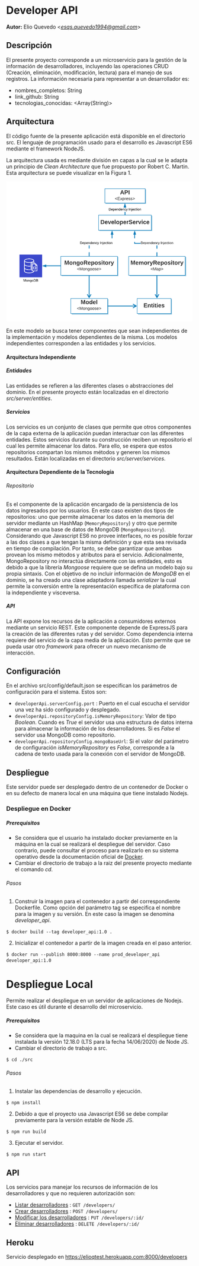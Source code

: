 # Developer API
**Autor:** Elio Quevedo <*esqs.quevedo1994@gmail.com*>

## Descripción
El presente proyecto corresponde a un microservicio para la gestión de la información de desarrolladores, incluyendo las operaciones CRUD (Creación, eliminación, modificación, lectura) para el manejo de sus registros. La información necesaria para representar a un desarrollador es:

* nombres_completos: String
* link_github: String
* tecnologias_conocidas: <Array(String)>

## Arquitectura
El código fuente de la presente aplicación está disponible en el directorio src. El lenguaje de programación usado para el desarrollo es Javascript ES6 mediante el framework NodeJS.

La arquitectura usada es mediante división en capas a la cual se le adapta un principio de *Clean Architecture* que fue propuesto por Robert C. Martin. Esta arquitectura se puede visualizar en la Figura 1.

![Arquitectura](docs/images/arch.png)

En este modelo se busca tener componentes que sean independientes de la implementación y modelos dependientes de la misma. Los modelos independientes corresponden a las entidades y los servicios.

#### Arquitectura Independiente

##### Entidades
Las entidades se refieren a las diferentes clases o abstracciones del dominio. En el presente proyecto están localizadas en el directorio *src/server/entities*.

##### Servicios
Los servicios es un conjunto de clases que permite que otros componentes de la capa externa de la aplicación puedan interactuar con las diferentes entidades. Estos servicios durante su construcción reciben un repositorio el cual les permite almacenar los datos. Para ello, se espera que estos repositorios compartan los mismos métodos y generen los mismos resultados. Están localizadas en el directorio *src/server/services*. 

#### Arquitectura Dependiente de la Tecnología

###### Repositorio
Es el componente de la aplicación encargado de la persistencia de los datos ingresados por los usuarios. En este caso existen dos tipos de repositorios: uno que permite almacenar los datos en la memoria del servidor mediante un HashMap (`MemoryRepository`) y otro que permite almacenar en una base de datos de MongoDB (`MongoRepository`). Considerando que Javascript ES6 no provee interfaces, no es posible forzar a las dos clases a que tengan la misma definición y que esta sea revisada en tiempo de compilación. Por tanto, se debe garantizar que ambas provean los mismo métodos y atributos para el servicio. Adicionalmente, MongoRepository no interactúa directamente con las entidades, esto es debido a que la librería *Mongoose* requiere que se defina un modelo bajo su propia sintaxis. Con el objetivo de no incluir información de *MongoDB* en el dominio, se ha creado una clase adaptadora llamada *serializer* la cual permite la conversión entre la representación específica de plataforma con la independiente y visceversa.

##### API
La API expone los recursos de la aplicación a consumidores externos mediante un servicio REST. Este componente depende de ExpressJS para la creación de las diferentes rutas y del servidor. Como dependencia interna requiere del servicio de la capa media de la aplicación. Esto permite que se pueda usar otro *framework* para ofrecer un nuevo mecanismo de interacción.

## Configuración
En el archivo src/config/default.json se especifican los parámetros de configuración para el sistema. Estos son:

* `developerApi.serverConfig.port` : Puerto en el cual escucha el servidor una vez ha sido configurado y desplegado.
* `developerApi.repositoryConfig.isMemoryRepository`: Valor de tipo *Boolean*. Cuando es *True* el servidor usa una estructura de datos interna para almacenar la información de los desarrolladores. Si es *False* el servidor usa MongoDB como repositorio.
* `developerApi.repositoryConfig.mongoBaseUrl`: Si el valor del parámetro de configuración *isMemoryRepository* es *False*, corresponde a la cadena de texto usada para la conexión con el servidor de MongoDB.

## Despliegue
Este servidor puede ser desplegado dentro de un contenedor de Docker o en su defecto de manera local en una máquina que tiene instalado Nodejs.

### Despliegue en Docker
##### Prerequisitos
* Se considera que el usuario ha instalado docker previamente en la máquina en la cual se realizará el despliegue del servidor. Caso contrario, puede consultar el proceso para realizarlo en su sistema operativo desde la documentación oficial de [Docker](https://docs.docker.com/get-docker/).
* Cambiar el directorio de trabajo a la raiz del presente proyecto mediante el comando *cd*.

###### Pasos
1. Construir la imagen para el contenedor a partir del correspondiente Dockerfile. Como opción del parámetro tag se especifica el nombre para la imagen y su versión. En este caso la imagen se denomina *developer_api*.

```
$ docker build --tag developer_api:1.0 .
```

2. Inicializar el contenedor a partir de la imagen creada en el paso anterior.

```
$ docker run --publish 8000:8000 --name prod_developer_api developer_api:1.0
```

# Despliegue Local
Permite realizar el despliegue en un servidor de aplicaciones de Nodejs. Este caso es útil durante el desarrollo del microservicio.

##### Prerequisitos
* Se considera que la maquina en la cual se realizará el despliegue tiene instalada la versión 12.18.0 (LTS para la fecha 14/06/2020) de Node JS.
* Cambiar el directorio de trabajo a src.

```
$ cd ./src
```

###### Pasos
1. Instalar las dependencias de desarrollo y ejecución.

```
$ npm install
```

2. Debido a que el proyecto usa Javascript ES6 se debe compilar previamente para la versión estable de Node JS.

```
$ npm run build
```

3. Ejecutar el servidor.

```
$ npm run start
```

## API
Los servicios para manejar los recursos de información de los desarrolladores y que no requieren autorización son:

* [Listar desarrolladores](docs/api/listDev.md) : `GET /developers/`
* [Crear desarrolladores](docs/api/addDev.md) : `POST /developers/`
* [Modificar los desarrolladores](docs/api/updateDev.md) : `PUT /developers/:id/`
* [Eliminar desarrolladores](docs/api/deleteDev.md) : `DELETE /developers/:id/`

## Heroku
Servicio desplegado en https://elioqtest.herokuapp.com:8000/developers
